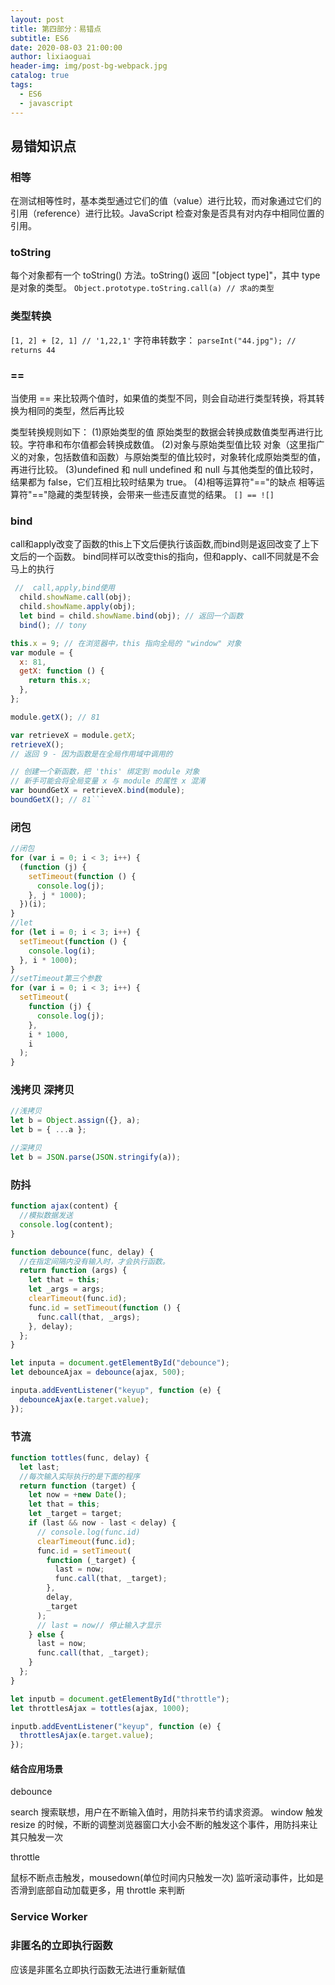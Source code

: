 ```yaml
---
layout: post
title: 第四部分：易错点
subtitle: ES6
date: 2020-08-03 21:00:00
author: lixiaoguai
header-img: img/post-bg-webpack.jpg
catalog: true
tags:
  - ES6
  - javascript
---
```


## 易错知识点

### 相等

在测试相等性时，基本类型通过它们的值（value）进行比较，而对象通过它们的引用（reference）进行比较。JavaScript 检查对象是否具有对内存中相同位置的引用。

### toString

每个对象都有一个 toString() 方法。toString() 返回 "[object type]"，其中 type 是对象的类型。
`Object.prototype.toString.call(a) // 求a的类型`

### 类型转换

`[1, 2] + [2, 1] // '1,22,1'`
字符串转数字：
`parseInt("44.jpg"); // returns 44`

### ==

当使用 == 来比较两个值时，如果值的类型不同，则会自动进行类型转换，将其转换为相同的类型，然后再比较

类型转换规则如下：
(1)原始类型的值
原始类型的数据会转换成数值类型再进行比较。字符串和布尔值都会转换成数值。
(2)对象与原始类型值比较
对象（这里指广义的对象，包括数值和函数）与原始类型的值比较时，对象转化成原始类型的值，再进行比较。
(3)undefined 和 null
undefined 和 null 与其他类型的值比较时，结果都为 false，它们互相比较时结果为 true。
(4)相等运算符"=="的缺点
相等运算符"=="隐藏的类型转换，会带来一些违反直觉的结果。
`[] == ![]`

### bind

call和apply改变了函数的this上下文后便执行该函数,而bind则是返回改变了上下文后的一个函数。
bind同样可以改变this的指向，但和apply、call不同就是不会马上的执行

```js
 //  call,apply,bind使用
  child.showName.call(obj);
  child.showName.apply(obj);
  let bind = child.showName.bind(obj); // 返回一个函数
  bind(); // tony
```

````js
this.x = 9; // 在浏览器中，this 指向全局的 "window" 对象
var module = {
  x: 81,
  getX: function () {
    return this.x;
  },
};

module.getX(); // 81

var retrieveX = module.getX;
retrieveX();
// 返回 9 - 因为函数是在全局作用域中调用的

// 创建一个新函数，把 'this' 绑定到 module 对象
// 新手可能会将全局变量 x 与 module 的属性 x 混淆
var boundGetX = retrieveX.bind(module);
boundGetX(); // 81```
````

### 闭包

```js
//闭包
for (var i = 0; i < 3; i++) {
  (function (j) {
    setTimeout(function () {
      console.log(j);
    }, j * 1000);
  })(i);
}
//let
for (let i = 0; i < 3; i++) {
  setTimeout(function () {
    console.log(i);
  }, i * 1000);
}
//setTimeout第三个参数
for (var i = 0; i < 3; i++) {
  setTimeout(
    function (j) {
      console.log(j);
    },
    i * 1000,
    i
  );
}
```

### 浅拷贝 深拷贝

```js
//浅拷贝
let b = Object.assign({}, a);
let b = { ...a };

//深拷贝
let b = JSON.parse(JSON.stringify(a));
```

### 防抖

```js
function ajax(content) {
  //模拟数据发送
  console.log(content);
}

function debounce(func, delay) {
  //在指定间隔内没有输入时，才会执行函数。
  return function (args) {
    let that = this;
    let _args = args;
    clearTimeout(func.id);
    func.id = setTimeout(function () {
      func.call(that, _args);
    }, delay);
  };
}

let inputa = document.getElementById("debounce");
let debounceAjax = debounce(ajax, 500);

inputa.addEventListener("keyup", function (e) {
  debounceAjax(e.target.value);
});
```

### 节流

```js
function tottles(func, delay) {
  let last;
  //每次输入实际执行的是下面的程序
  return function (target) {
    let now = +new Date();
    let that = this;
    let _target = target;
    if (last && now - last < delay) {
      // console.log(func.id)
      clearTimeout(func.id);
      func.id = setTimeout(
        function (_target) {
          last = now;
          func.call(that, _target);
        },
        delay,
        _target
      );
      // last = now// 停止输入才显示
    } else {
      last = now;
      func.call(that, _target);
    }
  };
}

let inputb = document.getElementById("throttle");
let throttlesAjax = tottles(ajax, 1000);

inputb.addEventListener("keyup", function (e) {
  throttlesAjax(e.target.value);
});
```

#### 结合应用场景

debounce

search 搜索联想，用户在不断输入值时，用防抖来节约请求资源。
window 触发 resize 的时候，不断的调整浏览器窗口大小会不断的触发这个事件，用防抖来让其只触发一次

throttle

鼠标不断点击触发，mousedown(单位时间内只触发一次)
监听滚动事件，比如是否滑到底部自动加载更多，用 throttle 来判断

### Service Worker

### 非匿名的立即执行函数

应该是非匿名立即执行函数无法进行重新赋值
